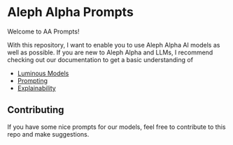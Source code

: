 # Aleph Alpha Prompts
Welcome to AA Prompts!

With this repository, I want to enable you to use Aleph Alpha AI models as well as possible. If you are new to Aleph Alpha and LLMs, I recommend checking out our documentation to get a basic understanding of 
- [Luminous Models](https://docs.aleph-alpha.com/docs/introduction/luminous/)
- [Prompting](https://docs.aleph-alpha.com/docs/introduction/few_shot_prompting/)
- [Explainability](https://docs.aleph-alpha.com/docs/category/explainability/)

## Contributing
If you have some nice prompts for our models, feel free to contribute to this repo and make suggestions.
